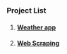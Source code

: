 ### Project List
1. #### [Weather app](https://github.com/SajidAnTechie/python_practice/tree/master/weather_app)
2. #### [Web Scraping](https://github.com/SajidAnTechie/python_practice/tree/master/web_scraping)